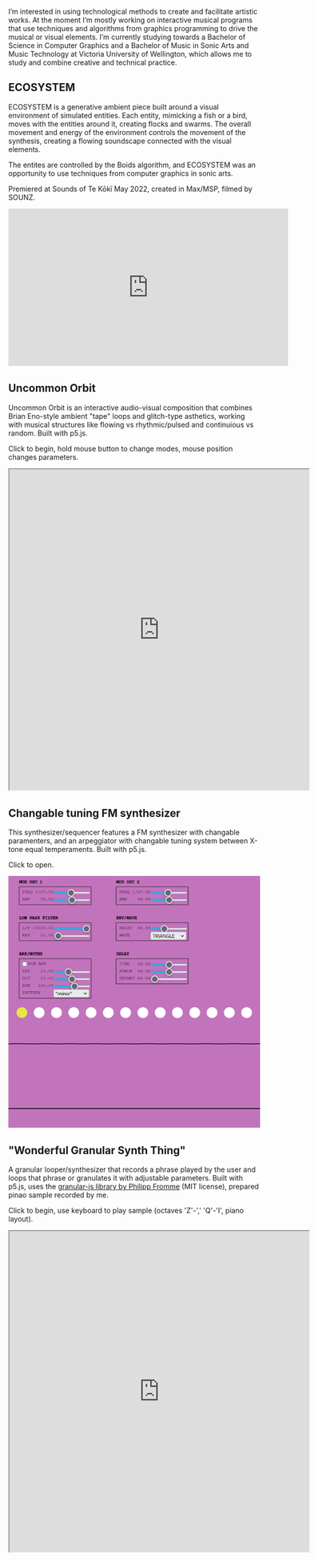 I’m interested in using technological methods to create and facilitate artistic works. At the moment I’m mostly working on interactive musical programs that use techniques and algorithms from graphics programming to drive the musical or visual elements. I’m currently studying towards a Bachelor of Science in Computer Graphics and a Bachelor of Music in Sonic Arts and Music Technology at Victoria University of Wellington, which allows me to study and combine creative and technical practice.

## ECOSYSTEM
ECOSYSTEM is a generative ambient piece built around a visual environment of simulated entities. Each entity, mimicking a fish or a bird, moves with the entities around it, creating flocks and swarms. The overall movement and energy of the environment controls the movement of the synthesis, creating a flowing soundscape connected with the visual elements.

The entites are controlled by the Boids algorithm, and ECOSYSTEM was an opportunity to use techniques from computer graphics in sonic arts.

Premiered at Sounds of Te Kōkī May 2022, created in Max/MSP, filmed by SOUNZ.
<iframe width="560" height="315" src="https://www.youtube-nocookie.com/embed/AUEmZUNjIkE" title="YouTube video player" frameborder="0" allow="accelerometer; autoplay; clipboard-write; encrypted-media; gyroscope; picture-in-picture" allowfullscreen></iframe>

## Uncommon Orbit
Uncommon Orbit is an interactive audio-visual composition that combines Brian Eno-style ambient "tape" loops and glitch-type asthetics, working with musical structures like flowing vs rhythmic/pulsed and continuious vs random. Built with p5.js.

Click to begin, hold mouse button to change modes, mouse position changes parameters.

<iframe width="600" height="642" src="https://editor.p5js.org/crispinha/full/S9HbZo_mW"></iframe>

## Changable tuning FM synthesizer

This synthesizer/sequencer features a FM synthesizer with changable paramenters, and an arpeggiator with changable tuning system between X-tone equal temperaments. Built with p5.js.

Click to open.

[![Screenshot of synthesizer](https://github.com/crispinha/crispinha.github.io/raw/main/imgs/Variable%20TET%20synthesizer.png)](https://editor.p5js.org/crispinha/full/j_tnLr-Co)

## "Wonderful Granular Synth Thing"

A granular looper/synthesizer that records a phrase played by the user and loops that phrase or granulates it with adjustable parameters. Built with p5.js, uses the [granular-js library by Philipp Fromme](https://github.com/philippfromme/granular-js) (MIT license), prepared pinao sample recorded by me.

Click to begin, use keyboard to play sample (octaves 'Z'-',' 'Q'-'I', piano layout).

<iframe width="600" height="642" src="https://editor.p5js.org/crispinha/full/G26zfQamz"></iframe>
